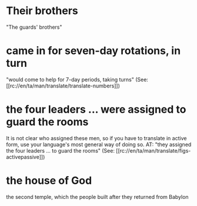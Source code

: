 # Their brothers

"The guards' brothers"

# came in for seven-day rotations, in turn

"would come to help for 7-day periods, taking turns" (See: [[rc://en/ta/man/translate/translate-numbers]])

# the four leaders ... were assigned to guard the rooms

It is not clear who assigned these men, so if you have to translate in active form, use your language's most general way of doing so. AT: "they assigned the four leaders ... to guard the rooms" (See: [[rc://en/ta/man/translate/figs-activepassive]])

# the house of God

the second temple, which the people built after they returned from Babylon